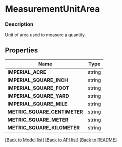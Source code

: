 # MeasurementUnitArea


### Description

Unit of area used to measure a quantity.

## Properties
Name | Type
------------ | -------------
**IMPERIAL_ACRE** | string
**IMPERIAL_SQUARE_INCH** | string
**IMPERIAL_SQUARE_FOOT** | string
**IMPERIAL_SQUARE_YARD** | string
**IMPERIAL_SQUARE_MILE** | string
**METRIC_SQUARE_CENTIMETER** | string
**METRIC_SQUARE_METER** | string
**METRIC_SQUARE_KILOMETER** | string

[[Back to Model list]](../README.md#documentation-for-models) [[Back to API list]](../README.md#documentation-for-api-endpoints) [[Back to README]](../README.md)


